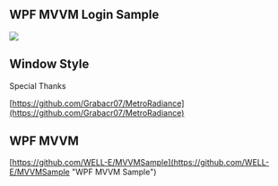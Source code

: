 ## WPF MVVM Login Sample ##

![](http://i.imgur.com/TVDnDLk.jpg)

## Window Style

Special Thanks

[https://github.com/Grabacr07/MetroRadiance](https://github.com/Grabacr07/MetroRadiance)


## WPF MVVM
[https://github.com/WELL-E/MVVMSample](https://github.com/WELL-E/MVVMSample "WPF MVVM Sample")